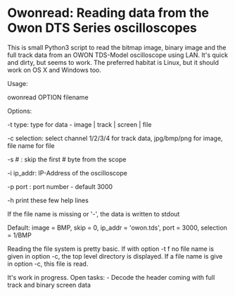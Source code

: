 
# Owonread: Reading data from the Owon DTS Series oscilloscopes

This is small Python3 script to read the bitmap image, binary image and the 
full track data from an OWON TDS-Model oscilloscope using LAN. 
It's quick and dirty, but seems to work. 
The preferred habitat is Linux, but it should work on OS X and Windows too.

Usage:

owonread OPTION filename

   Options: 
   
   -t type: type for data - image | track | screen | file
   
   -c selection: select channel 1/2/3/4 for track data, 
                 jpg/bmp/png for image, file name for file
                 
   -s # : skip the first # byte from the scope
   
   -i ip_addr: IP-Address of the oscilloscope
   
   -p port : port number - default 3000
   
   -h print these few help lines

If the file name is missing or '-', the data is written to stdout

Default: image = BMP, skip = 0, ip_addr = 'owon.tds', port = 3000, selection = 1/BMP

Reading the file system is pretty basic. If with option -t f no file name is
given in option -c, the top level directory is displayed. If a file name is
give in option -c, this file is read.

It's work in progress. Open tasks: 
    - Decode the header coming with full track and binary screen data

